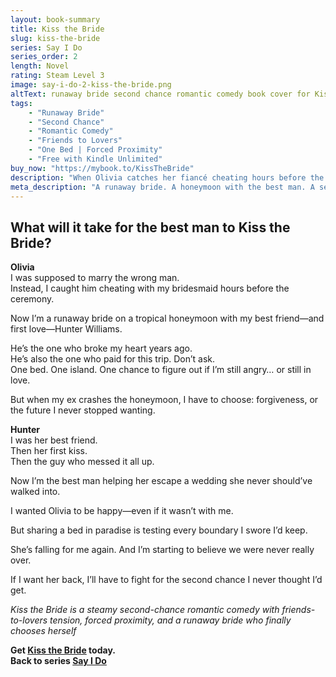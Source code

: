 ```yaml
---
layout: book-summary
title: Kiss the Bride
slug: kiss-the-bride
series: Say I Do
series_order: 2
length: Novel
rating: Steam Level 3
image: say-i-do-2-kiss-the-bride.png
altText: runaway bride second chance romantic comedy book cover for Kiss the Bride by Kenna Shaw Reed
tags:
    - "Runaway Bride"
    - "Second Chance"
    - "Romantic Comedy"
    - "Friends to Lovers"
    - "One Bed | Forced Proximity"
    - "Free with Kindle Unlimited"
buy_now: "https://mybook.to/KissTheBride"
description: "When Olivia catches her fiancé cheating hours before the wedding, she escapes with her best friend—and first love—Hunter. Now she’s a runaway bride on a tropical honeymoon with the man who once broke her heart. Sparks fly, secrets unravel, and second chances get complicated. Kiss the Bride is a steamy romantic comedy featuring friends to lovers, forced proximity, and emotional redemption in paradise."
meta_description: "A runaway bride. A honeymoon with the best man. A second chance with the man who broke her heart. Kiss the Bride is a steamy romantic comedy packed with betrayal, forced proximity, and friends-to-lovers heat."
---
```


## What will it take for the best man to Kiss the Bride?

**Olivia**  
I was supposed to marry the wrong man.    
Instead, I caught him cheating with my bridesmaid hours before the ceremony.  

Now I’m a runaway bride on a tropical honeymoon with my best friend—and first love—Hunter Williams.

He’s the one who broke my heart years ago.  
He’s also the one who paid for this trip. Don’t ask.  
One bed. One island. One chance to figure out if I’m still angry… or still in love.

But when my ex crashes the honeymoon, I have to choose: forgiveness, or the future I never stopped wanting.

**Hunter**  
I was her best friend.  
Then her first kiss.  
Then the guy who messed it all up.

Now I’m the best man helping her escape a wedding she never should’ve walked into.

I wanted Olivia to be happy—even if it wasn’t with me.

But sharing a bed in paradise is testing every boundary I swore I’d keep.

She’s falling for me again. And I’m starting to believe we were never really over.

If I want her back, I’ll have to fight for the second chance I never thought I’d get.

_Kiss the Bride is a steamy second-chance romantic comedy with friends-to-lovers tension, forced proximity, and a runaway bride who finally chooses herself_

**Get [Kiss the Bride](https://mybook.to/KissTheBride/ "Kiss the Bride") today.**  
**Back to series [Say I Do](https://mybook.to/KissTheBride/ "Say I Do")**